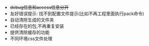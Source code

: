 * ~~debug信息和access信息分开~~
* 友好错误提示: 找不到配置文件提示(比如不再工程里面执行pack命令)
* 自动清除生成的文件夹
* 已经存在的包,不再重复安装
* 提供清除缓存的功能
* 不同环境css文件处理